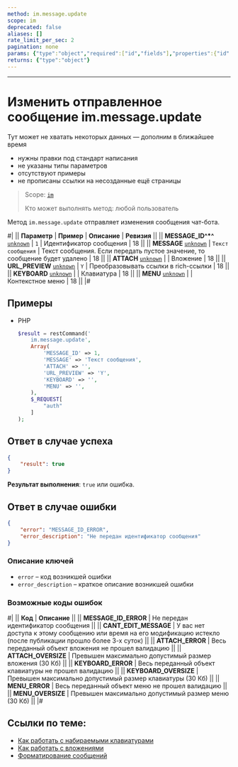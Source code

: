 ```yaml
---
method: im.message.update
scope: im
deprecated: false
aliases: []
rate_limit_per_sec: 2
pagination: none
params: {"type":"object","required":["id","fields"],"properties":{"id":{"type":"integer"},"fields":{"type":"object"}}}
returns: {"type":"object"}
---
```



---

# Изменить отправленное сообщение im.message.update



Тут может не хватать некоторых данных — дополним в ближайшее время







- нужны правки под стандарт написания
- не указаны типы параметров
- отсутствуют примеры
- не прописаны ссылки на несозданные ещё страницы





> Scope: [`im`](../../scopes/permissions.md)
>
> Кто может выполнять метод: любой пользователь

Метод `im.message.update` отправляет изменения сообщения чат-бота.

#|
|| **Параметр** | **Пример** | **Описание** | **Ревизия** ||
|| **MESSAGE_ID^*^**
[`unknown`](../../data-types.md) | `1` | Идентификатор сообщения | 18 ||
|| **MESSAGE**
[`unknown`](../../data-types.md) | `Текст сообщения` | Текст сообщения. Если передать пустое значение, то сообщение будет удалено | 18 ||
|| **ATTACH**
[`unknown`](../../data-types.md) | | Вложение | 18 ||
|| **URL_PREVIEW**
[`unknown`](../../data-types.md) | `Y` | Преобразовывать ссылки в rich-ссылки | 18 ||
|| **KEYBOARD**
[`unknown`](../../data-types.md) | | Клавиатура | 18 ||
|| **MENU**
[`unknown`](../../data-types.md) | | Контекстное меню | 18 ||
|#



## Примеры





- PHP

    ```php
    $result = restCommand('
        im.message.update',
        Array(
            'MESSAGE_ID' => 1,
            'MESSAGE' => 'Текст сообщения',
            'ATTACH' => '',
            'URL_PREVIEW' => 'Y',
            'KEYBOARD' => '',
            'MENU' => '',
        ),
        $_REQUEST[
            "auth"
        ]
    );
    ```





## Ответ в случае успеха

```json
{
    "result": true
}
```

**Результат выполнения**: `true` или ошибка.

## Ответ в случае ошибки

```json
{
    "error": "MESSAGE_ID_ERROR",
    "error_description": "Не передан идентификатор сообщения"
}
```

### Описание ключей

- `error` – код возникшей ошибки
- `error_description` – краткое описание возникшей ошибки

### Возможные коды ошибок

#|
|| **Код** | **Описание** ||
|| **MESSAGE_ID_ERROR** | Не передан идентификатор сообщения ||
|| **CANT_EDIT_MESSAGE** | У вас нет доступа к этому сообщению или время на его модификацию истекло (после публикации прошло более 3-х суток) ||
|| **ATTACH_ERROR** | Весь переданный объект вложения не прошел валидацию ||
|| **ATTACH_OVERSIZE** | Превышен максимально допустимый размер вложения (30 Кб) ||
|| **KEYBOARD_ERROR** | Весь переданный объект клавиатуры не прошел валидацию ||
|| **KEYBOARD_OVERSIZE** | Превышен максимально допустимый размер клавиатуры (30 Кб) ||
|| **MENU_ERROR** | Весь переданный объект меню не прошел валидацию ||
|| **MENU_OVERSIZE** | Превышен максимально допустимый размер меню (30 Кб) ||
|#

## Ссылки по теме:

- [Как работать с набираемыми клавиатурами](.)
- [Как работать с вложениями](.)
- [Форматирование сообщений](.)
